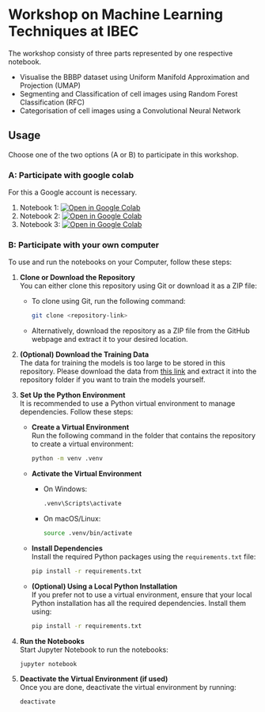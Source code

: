 # Workshop on Machine Learning Techniques at IBEC

The workshop consisty of three parts represented by one respective notebook.
- Visualise the BBBP dataset using Uniform Manifold Approximation and Projection (UMAP)
- Segmenting and Classification of cell images using Random Forest Classification (RFC)
- Categorisation of cell images using a Convolutional Neural Network



## Usage
Choose one of the two options (A or B) to participate in this workshop.

### A: Participate with google colab
For this a Google account is necessary.

1. Notebook 1: [![Open in Google Colab](https://colab.research.google.com/assets/colab-badge.svg)](https://colab.research.google.com/drive/1lM2Ty-ZlaoztyLCAmt7ECoaTehIAFZCV?usp=sharing)
2. Notebook 2: [![Open in Google Colab](https://colab.research.google.com/assets/colab-badge.svg)](https://colab.research.google.com/drive/17p9XR8kuWuSdm2eOkgIFS_RuyCxFtgSh?usp=sharing)
3. Notebook 3: [![Open in Google Colab](https://colab.research.google.com/assets/colab-badge.svg)](https://colab.research.google.com/drive/1HkEGZOofBMUs8y0WJez6TKBYVUZ0uEWb?usp=sharing)

### B: Participate with your own computer
To use and run the notebooks on your Computer, follow these steps:
1. **Clone or Download the Repository**  
    You can either clone this repository using Git or download it as a ZIP file:  
    - To clone using Git, run the following command:  
      ```bash
      git clone <repository-link>
      ```  
    - Alternatively, download the repository as a ZIP file from the GitHub webpage and extract it to your desired location.

2. **(Optional) Download the Training Data**  
    The data for training the models is too large to be stored in this repository. Please download the data from [this link](<placeholder-link>) and extract it into the repository folder if you want to train the models yourself.

3. **Set Up the Python Environment**  
    It is recommended to use a Python virtual environment to manage dependencies. Follow these steps:

    - **Create a Virtual Environment**  
      Run the following command in the folder that contains the repository to create a virtual environment:
      ```bash
      python -m venv .venv
      ```
      
    - **Activate the Virtual Environment**  
      - On Windows:
         ```bash
         .venv\Scripts\activate
         ```
      - On macOS/Linux:
         ```bash
         source .venv/bin/activate
         ```

    - **Install Dependencies**  
      Install the required Python packages using the `requirements.txt` file:
      ```bash
      pip install -r requirements.txt
      ```

    - **(Optional) Using a Local Python Installation**  
        If you prefer not to use a virtual environment, ensure that your local Python installation has all the required dependencies. Install them using:
        ```bash
        pip install -r requirements.txt
        ```

4. **Run the Notebooks**  
    Start Jupyter Notebook to run the notebooks:
    ```bash
    jupyter notebook
    ```

6. **Deactivate the Virtual Environment (if used)**  
    Once you are done, deactivate the virtual environment by running:
    ```bash
    deactivate
    ```